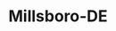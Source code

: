 ---
title: Millsboro-DE
slug: millsboro-de
f_state:
- cms/state/delaware.md
f_locations:
- cms/payday-loan/cash-advance-6434.md
- cms/payday-loan/cash-advance-6435.md
- cms/payday-loan/cash-advance-6443.md
- cms/payday-loan/ottomat-23357.md
- cms/payday-loan/service-general-millsboro-corp-26340.md
updated-on: '2024-05-30T13:41:28.615Z'
created-on: '2024-05-30T13:41:28.615Z'
published-on: '2024-05-30T13:54:32.469Z'
f_city: Millsboro
layout: '[city].html'
tags: city
---